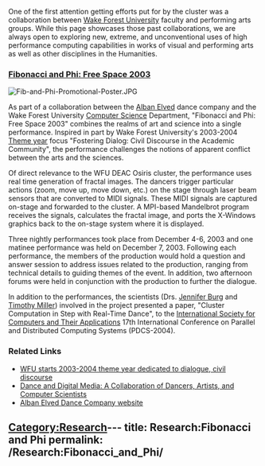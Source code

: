 One of the first attention getting efforts put for by the cluster was a
collaboration between [Wake Forest University](http://www.wfu.edu/)
faculty and performing arts groups. While this page showcases those past
collaborations, we are always open to exploring new, extreme, and
unconventional uses of high performance computing capabilities in works
of visual and performing arts as well as other disciplines in the
Humanities.

### [Fibonacci and Phi: Free Space 2003](http://www.albanelved.com/fibonacci.html)

![Fib-and-Phi-Promotional-Poster.JPG](Fib-and-Phi-Promotional-Poster.JPG
"Fib-and-Phi-Promotional-Poster.JPG")

As part of a collaboration between the [Alban
Elved](http://www.albanelved.com) dance company and the Wake Forest
University [Computer Science](http://www.cs.wfu.edu) Department,
"Fibonacci and Phi: Free Space 2003" combines the realms of art and
science into a single performance. Inspired in part by Wake Forest
University's 2003-2004 [Theme year](http://themeyear.wfu.edu) focus
"Fostering Dialog: Civil Discourse in the Academic Community", the
performance challenges the notions of apparent conflict between the arts
and the sciences.

Of direct relevance to the WFU DEAC Osiris cluster, the performance uses
real time generation of fractal images. The dancers trigger particular
actions (zoom, move up, move down, etc.) on the stage through laser beam
sensors that are converted to MIDI signals. These MIDI signals are
captured on-stage and forwarded to the cluster. A MPI-based Mandelbrot
program receives the signals, calculates the fractal image, and ports
the X-Windows graphics back to the on-stage system where it is
displayed.

Three nightly performances took place from December 4-6, 2003 and one
matinee performance was held on December 7, 2003. Following each
performance, the members of the production would hold a question and
answer session to address issues related to the production, ranging from
technical details to guiding themes of the event. In addition, two
afternoon forums were held in conjunction with the production to further
the dialogue.

In addition to the performances, the scientists (Drs. [Jennifer
Burg](http://www.cs.wfu.edu/~burg/) and [Timothy
Miller](http://www.wfu.edu/~millerte/)) involved in the project
presented a paper, "Cluster Computation in Step with Real-Time Dance",
to the [International Society for Computers and Their
Applications](http://www.isca-hq.org/) 17th International Conference on
Parallel and Distributed Computing Systems (PDCS-2004).

### Related Links

  - [WFU starts 2003-2004 theme year dedicated to dialogue, civil
    discourse](http://www.wfu.edu/wfunews/2003/082003f.html)
  - [Dance and Digital Media: A Collaboration of Dancers, Artists, and
    Computer
    Scientists](http://csweb.cs.wfu.edu/~burg/albanElved/DigitalMediaDanceCollaborations.htm)
  - [Alban Elved Dance Company website](http://www.albanelved.com/)

[Category:Research](Category:Research "wikilink")---
title: Research:Fibonacci and Phi
permalink: /Research:Fibonacci_and_Phi/
---

